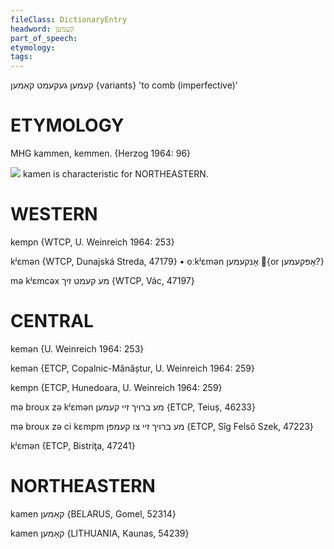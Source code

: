 ```yaml
---
fileClass: DictionaryEntry
headword: קעמען
part_of_speech: 
etymology: 
tags: 
---
```

קעמען
געקעמט
קאַמען {variants}
'to comb (imperfective)'

ETYMOLOGY
===========
MHG kammen, kemmen. 
{Herzog 1964: 96}

![](https://ia802902.us.archive.org/9/items/Yiddish-Dialect-Maps/Herzog3-35-37-Specialties-69.jpg)
kamen is characteristic for NORTHEASTERN.

WESTERN
========

kempn {WTCP, U. Weinreich 1964: 253}

kʲɛmən {WTCP, Dunajská Streda, 47179}
	•	oːkʲɛmən אָנקעמען {or אָפּקעמען?}

mə kʲɛmcəx מע קעמט זיך {WTCP, Vác, 47197}

CENTRAL
========

kemən {U. Weinreich 1964: 253}

kemən {ETCP, Copalnic-Mănăștur, U. Weinreich 1964: 259}

kempn {ETCP, Hunedoara, U. Weinreich 1964: 259}

mə broux zə kʲɛmən מע ברויך זיי קעמען {ETCP, Teiuș, 46233}

mə broux zə ci kɛmpm מע ברויך זיי צו קעמפּן {ETCP, Sîg Felső Szek, 47223}

kʲɛmən {ETCP, Bistriţa, 47241}

NORTHEASTERN
==============

kamen קאַמען {BELARUS, Gomel, 52314}

kamen קאַמען {LITHUANIA, Kaunas, 54239}